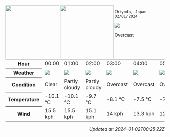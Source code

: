 <div><img align="left" height="170px" src="https://github-readme-stats.vercel.app/api?username=ryota-murakami&show_icons=true&theme=gotham" /><img align="left" height="170px" src="https://github-readme-stats.vercel.app/api/top-langs/?username=ryota-murakami&theme=gotham&layout=compact" /></div>



`Chiyoda, Japan - 02/01/2024`

<img src="https://cdn.weatherapi.com/weather/64x64/day/122.png"/>

Overcast


<table>
    <tr>
        <th>Hour</th>
        <td>00:00</td><td>01:00</td><td>02:00</td><td>03:00</td><td>04:00</td><td>05:00</td><td>06:00</td><td>07:00</td><td>08:00</td><td>09:00</td><td>10:00</td><td>11:00</td><td>12:00</td><td>13:00</td><td>14:00</td><td>15:00</td><td>16:00</td><td>17:00</td><td>18:00</td><td>19:00</td><td>20:00</td><td>21:00</td><td>22:00</td><td>23:00</td>
    </tr>
    <tr>
        <th>Weather</th>
        <td><img src="https://cdn.weatherapi.com/weather/64x64/night/113.png"></img></td><td><img src="https://cdn.weatherapi.com/weather/64x64/night/116.png"></img></td><td><img src="https://cdn.weatherapi.com/weather/64x64/night/116.png"></img></td><td><img src="https://cdn.weatherapi.com/weather/64x64/night/122.png"></img></td><td><img src="https://cdn.weatherapi.com/weather/64x64/night/122.png"></img></td><td><img src="https://cdn.weatherapi.com/weather/64x64/night/122.png"></img></td><td><img src="https://cdn.weatherapi.com/weather/64x64/night/122.png"></img></td><td><img src="https://cdn.weatherapi.com/weather/64x64/night/122.png"></img></td><td><img src="https://cdn.weatherapi.com/weather/64x64/day/122.png"></img></td><td><img src="https://cdn.weatherapi.com/weather/64x64/day/122.png"></img></td><td><img src="https://cdn.weatherapi.com/weather/64x64/day/122.png"></img></td><td><img src="https://cdn.weatherapi.com/weather/64x64/day/122.png"></img></td><td><img src="https://cdn.weatherapi.com/weather/64x64/day/122.png"></img></td><td><img src="https://cdn.weatherapi.com/weather/64x64/day/122.png"></img></td><td><img src="https://cdn.weatherapi.com/weather/64x64/day/119.png"></img></td><td><img src="https://cdn.weatherapi.com/weather/64x64/day/119.png"></img></td><td><img src="https://cdn.weatherapi.com/weather/64x64/night/119.png"></img></td><td><img src="https://cdn.weatherapi.com/weather/64x64/night/119.png"></img></td><td><img src="https://cdn.weatherapi.com/weather/64x64/night/332.png"></img></td><td><img src="https://cdn.weatherapi.com/weather/64x64/night/332.png"></img></td><td><img src="https://cdn.weatherapi.com/weather/64x64/night/332.png"></img></td><td><img src="https://cdn.weatherapi.com/weather/64x64/night/143.png"></img></td><td><img src="https://cdn.weatherapi.com/weather/64x64/night/332.png"></img></td><td><img src="https://cdn.weatherapi.com/weather/64x64/night/332.png"></img></td>
    </tr>
    <tr>
        <th>Condition</th>
        <td width="200px">Clear</td><td width="200px">Partly cloudy</td><td width="200px">Partly cloudy</td><td width="200px">Overcast</td><td width="200px">Overcast</td><td width="200px">Overcast</td><td width="200px">Overcast</td><td width="200px">Overcast</td><td width="200px">Overcast</td><td width="200px">Overcast</td><td width="200px">Overcast</td><td width="200px">Overcast</td><td width="200px">Overcast</td><td width="200px">Overcast</td><td width="200px">Cloudy</td><td width="200px">Cloudy</td><td width="200px">Cloudy</td><td width="200px">Cloudy</td><td width="200px">Moderate snow</td><td width="200px">Moderate snow</td><td width="200px">Moderate snow</td><td width="200px">Mist</td><td width="200px">Moderate snow</td><td width="200px">Moderate snow</td>
    </tr>
    <tr>
        <th>Temperature</th>
        <td>-10.1 °C</td><td>-10.1 °C</td><td>-9.7 °C</td><td>-8.1 °C</td><td>-7.5 °C</td><td>-7.1 °C</td><td>-6.8 °C</td><td>-6.1 °C</td><td>-4.8 °C</td><td>-3.2 °C</td><td>-1.1 °C</td><td>1.3 °C</td><td>2.3 °C</td><td>2.4 °C</td><td>2.2 °C</td><td>1.4 °C</td><td>-0.8 °C</td><td>-2.1 °C</td><td>-1.8 °C</td><td>-1.6 °C</td><td>-2.3 °C</td><td>-1.4 °C</td><td>-3.7 °C</td><td>-2.2 °C</td>
    </tr>
    <tr>
        <th>Wind</th>
        <td>15.5 kph</td><td>15.5 kph</td><td>15.1 kph</td><td>14 kph</td><td>13.3 kph</td><td>12.6 kph</td><td>12.6 kph</td><td>14 kph</td><td>14.8 kph</td><td>15.5 kph</td><td>15.1 kph</td><td>14.4 kph</td><td>16.6 kph</td><td>13.3 kph</td><td>7.6 kph</td><td>7.6 kph</td><td>5.8 kph</td><td>0.7 kph</td><td>2.9 kph</td><td>1.1 kph</td><td>2.9 kph</td><td>7.9 kph</td><td>5.4 kph</td><td>5 kph</td>
    </tr>
</table>


<div align="right">

*Updated at: 2024-01-02T00:25:22Z*

</div>

